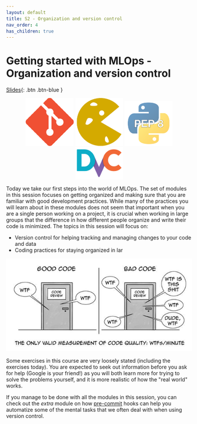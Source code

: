 ```yaml
---
layout: default
title: S2 - Organization and version control
nav_order: 4
has_children: true
---
```


# Getting started with MLOps - Organization and version control

[Slides](../slides/What%20is%20MLOps.pdf){: .btn .btn-blue }

<p align="center">
  <img src="../figures/icons/git.png" width="130"> 
  <img src="../figures/icons/cookiecutter.png" width="130"> 
  <img src="../figures/icons/pep8.png" width="130"> 
  <img src="../figures/icons/dvc.png" width="130"> 
</p>

Today we take our first steps into the world of MLOps. The set of modules in this session focuses on getting organized 
and making sure that you are familiar with good development practices. While many of the practices you will learn about
in these modules does not seem that important when you are a single person working on a project, it is crucial when
working in large groups that the difference in how different people organize and write their code is minimized. 
The topics in this session will focus on:

* Version control for helping tracking and managing changes to your code and data
* Coding practices for staying organized in lar

<p align="center">
  <img src="../figures/wtf.jpeg" width="700" title="All credit to <https://the-tech-lead.com/2020/07/19/good-code-bad-code/>">
</p>

Some exercises in this course are very loosely stated (including the exercises today). You are expected to seek out 
information before you ask for help (Google is your friend!) as you will both learn more for trying to solve the 
problems yourself, and it is more realistic of how the "real world" works.

If you manage to be done with all the modules in this session, you can check out the *extra* module on how
[pre-commit](../s10_extra/M27_pre_commit.md) hooks can help you automatize some of the mental tasks that 
we often deal with when using version control.
